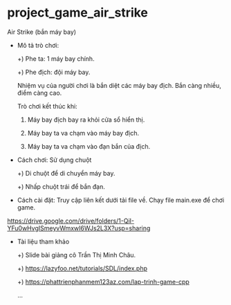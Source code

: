 # project_game_air_strike



Air Strike (bắn máy bay)


- Mô tả trò chơi: 

	+) Phe ta: 1 máy bay chính.
	
	+) Phe địch: đội máy bay.
	
  Nhiệm vụ của người chơi là bắn diệt các máy bay địch. Bắn càng nhiều, điểm càng cao.
  
  Trò chơi kết thúc khi:
  
	1. Máy bay địch bay ra khỏi cửa sổ hiển thị.

	2. Máy bay ta va chạm vào máy bay địch.
	
	3. Máy bay ta va chạm vào đạn bắn của địch.
	

- Cách chơi: Sử dụng chuột

	+) Di chuột để di chuyển máy bay.
	
	+) Nhấp chuột trái để bắn đạn.
  
- Cách cài đặt: Truy cập liên kết dưới tải file về. Chạy file main.exe để chơi game.

https://drive.google.com/drive/folders/1-QiI-YFu0wHvgISmeyvWmxwI6WJs2L3X?usp=sharing


- Tài liệu tham khảo

	+) Slide bài giảng cô Trần Thị Minh Châu.
	
	+) https://lazyfoo.net/tutorials/SDL/index.php
	
	+) https://phattrienphanmem123az.com/lap-trinh-game-cpp
	
	... 
